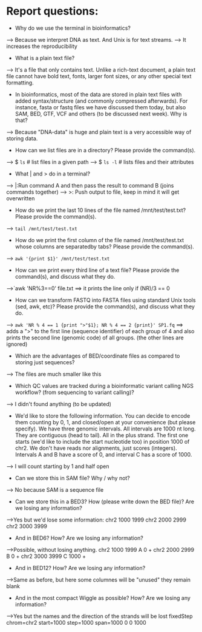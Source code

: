 # Report questions:

* Why do we use the terminal in bioinformatics?

--> Because we interpret DNA as text. And Unix is for text streams.
--> It increases the reproducibility

* What is a plain text file?

--> It's a file that only contains text. Unlike a rich-text document, a plain text file cannot have bold text, fonts, larger font sizes, or any other special text formatting.

* In bioinformatics, most of the data are stored in plain text files with added syntax/structure (and commonly compressed afterwards). For instance, fasta or fastq files we have discussed them today, but also SAM, BED, GTF, VCF and others (to be discussed next week). Why is that?

--> Because "DNA-data" is huge and plain text is a very accessible way of storing data.

* How can we list files are in a directory? Please provide the command(s).

--> $ `ls` # list files in a given path
--> $ `ls -l` # lists files and their attributes

* What | and > do in a terminal?

--> |:Run command A and then pass the result to command B (joins commands together)
--> >: Push output to file, keep in mind it will get overwritten

* How do we print the last 10 lines of the file named /mnt/test/test.txt? Please provide the command(s).

--> `tail /mnt/test/test.txt`

* How do we print the first column of the file named /mnt/test/test.txt whose columns are separatedby tabs? Please provide the command(s).

--> `awk '{print $1}' /mnt/test/test.txt`

* How can we print every third line of a text file? Please provide the command(s), and discuss what they do.

-->`awk 'NR%3==0' file.txt ==> it prints the line only if (NR)/3 == 0

* How can we transform FASTQ into FASTA files using standard Unix tools (sed, awk, etc)? Please provide the command(s), and discuss what they do.

--> `awk 'NR % 4 == 1 {print ">"$1}; NR % 4 == 2 {print}' SP1.fq` ==> adds a ">" to the first line (sequence identifier) of each group of 4 and also prints the second line (genomic code) of all groups. (the other lines are ignored)

* Which are the advantages of BED/coordinate files as compared to storing just sequences?

--> The files are much smaller like this

* Which QC values are tracked during a bioinformatic variant calling NGS workflow? (from sequencing to variant calling)?

--> I didn't found anything (to be updated)

* We'd like to store the following information. You can decide to encode them counting by 0, 1, and closed/open at your convenience (but please specify).
We have three genomic intervals. All intervals are 1000 nt long. They are contiguous (head to tail). All in the plus strand. The first one starts (we'd like to include the start nucleotide too) in position 1000 of chr2. We don't have reads nor alignments, just scores (integers). Intervals A and B have a score of 0, and interval C has a score of 1000.

--> I will count starting by 1 and half open

* Can we store this in SAM file? Why / why not?

--> No because SAM is a sequence file

* Can we store this in a BED3? How (please write down the BED file)? Are we losing any information?

-->Yes but we'd lose some information:
chr2 1000 1999
chr2 2000 2999
chr2 3000 3999

* And in BED6? How? Are we losing any information?

-->Possible, without losing anything.
chr2 1000 1999 A 0 +
chr2 2000 2999 B 0 +
chr2 3000 3999 C 1000 +

* And in BED12? How? Are we losing any information?

-->Same as before, but here some columnes will be "unused" they remain blank

* And in the most compact Wiggle as possible? How? Are we losing any information?

-->Yes but the names and the direction of the strands will be lost
fixedStep chrom=chr2 start=1000 step=1000 span=1000
0
0
1000
